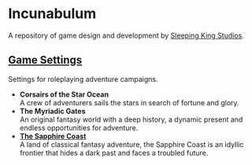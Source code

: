 ---
---

# Incunabulum

A repository of game design and development by [Sleeping King Studios](https://www.sleepingkingstudios.com).

<!-- ## Game Systems -->

<!-- ### Ancients and Arcana -->

## [Game Settings]({{site.baseurl}}/settings)

Settings for roleplaying adventure campaigns.

- **Corsairs of the Star Ocean**<br>
  A crew of adventurers sails the stars in search of fortune and glory.
- **The Myriadic Gates**<br>
  An original fantasy world with a deep history, a dynamic present and endless opportunities for adventure.
- **[The Sapphire Coast]({{site.baseurl}}/settings/sapphire-coast)**<br>
  A land of classical fantasy adventure, the Sapphire Coast is an idyllic frontier that hides a dark past and faces a troubled future.
